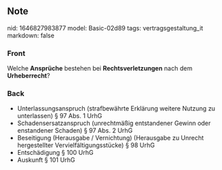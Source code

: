 ## Note
nid: 1646827983877
model: Basic-02d89
tags: vertragsgestaltung_it
markdown: false

### Front
Welche <b>Ansprüche</b> bestehen bei <b>Rechtsverletzungen</b> nach
dem <b>Urheberrecht</b>?

### Back
<ul>
  <li>Unterlassungsanspruch (strafbewährte Erklärung weitere
  Nutzung zu unterlassen) § 97 Abs. 1 UrhG
  <li>Schadensersatzanspruch (unrechtmäßig entstandener Gewinn oder
  enstandener Schaden) § 97 Abs. 2 UrhG
  <li>Beseitigung (Herausgabe / Vernichtung) (Herausgabe zu Unrecht
  hergestellter Vervielfältigungsstücke) § 98 UrhG
  <li>Entschädigung § 100 UrhG
  <li>Auskunft § 101 UrhG
</ul>
